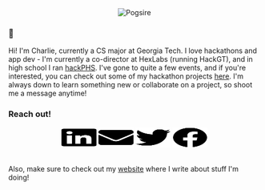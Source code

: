 <div align="center">
	<img src="https://cdn.discordapp.com/emojis/741401023054348430.png" alt="Pogsire" >
</div>

### 👋

Hi! I'm Charlie, currently a CS major at Georgia Tech. I love hackathons and app dev -  I'm currently a co-director at HexLabs (running HackGT), and in high school I ran [hackPHS](https://hackphs.tech/). I've gone to quite a few events, and if you're interested, you can check out some of my hackathon projects [here](https://devpost.com/charliexluo). I'm always down to learn something new or collaborate on a project, so shoot me a message anytime!



### Reach out!
<div align="center">
	<a href="https://www.linkedin.com/in/cvxluo/"><img title="LinkedIn" src="https://raw.githubusercontent.com/cvxluo/cvxluo/master/assets/linkedin.svg" width="70" height="40" /></a>
	<a href="mailto:cvxluo@gmail.com"><img title="Email" src="https://raw.githubusercontent.com/cvxluo/cvxluo/master/assets/envelope.svg" width="70" height="40" /></a>
	<a href="https://twitter.com/cvxluo"><img title="Twitter" src="https://raw.githubusercontent.com/cvxluo/cvxluo/master/assets/twitter.svg" width="70" height="40" /></a>
	<a href="https://www.facebook.com/cvxluo/"><img title="Facebook" src="https://raw.githubusercontent.com/cvxluo/cvxluo/master/assets/facebook.svg" width="70" height="40" /></a>

</div>
<br />

Also, make sure to check out my [website](https://cvxluo.dev/) where I write about stuff I'm doing!
